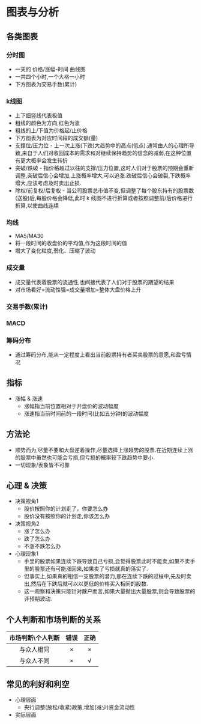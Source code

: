 # 图表与分析

## 各类图表
### 分时图
- 一天的 价格/涨幅-时间 曲线图
- 一共四个小时,一个大格一小时
- 下方图表为交易手数(累计)
### k线图
- 上下细竖线代表极值
- 粗线的颜色为方向,红色为涨
- 粗线的上/下值为价格起/止价格
- 下方图表为对应时间段的成交额(量)
- 支撑位/压力位 - 上一次上涨(下跌)大趋势中的高点(低点).通常由人的心理所导致,来自于人们对收回成本的需求和对继续保持趋势的信念的减弱,在这种位置有更大概率会发生转折
- 突破/跌破 - 指价格超过以往的支撑/压力位置,这时人们对于股票的预期会重新调整,突破后信心会增加,上涨概率增大,可以追涨.跌破后信心会破裂,下跌概率增大,应该考虑及时卖出止损.
- 除权/前复权/后复权 - 当公司股票总市值不变,但调整了每个股东持有的股票数(送股)后,每股价格会降低,此时 k 线图不进行折算或者按照调整前/后价格进行折算,以使曲线连续
### 均线
- MA5/MA30
- 将一段时间的收盘价的平均值,作为这段时间的值
- 增大了变化粒度,弱化、压缩了波动
### 成交量
- 成交量代表着股票的流通性,也间接代表了人们对于股票的期望的结果
- 对市场看好=流动性强=成交量增加=整体大盘价格上升
### 交易手数(累计)
### MACD
### 筹码分布
- 通过筹码分布,能从一定程度上看出当前股票持有者买卖股票的意愿,和盈亏情况

## 指标
- 涨幅 & 涨速
  - 涨幅指当前位置相对于开盘价的波动幅度
  - 涨速指当前时间前的一段时间(比如五分钟)的波动幅度

## 方法论
- 顺势而为,尽量不要和大盘逆着操作,尽量选择上涨趋势的股票.在近期连续上涨的股票中虽然也可能会亏损,但亏损的概率较下跌趋势中要小.
- 一切现象/表象皆不可靠

## 心理 & 决策
- 决策视角1
  - 股价按照你的计划走了，你要怎么办
  - 股价没有按照你的计划走,你该怎么办
- 决策视角2
  - 涨了怎么办
  - 跌了怎么办
  - 不涨不跌怎么办
- 心理现象1
  - 手里的股票如果连续下跌导致自己亏损,会觉得股票此时不能卖,如果不卖手里的股票还有可能涨回来,如果卖了亏损就真的落实了.
  - 但事实上,如果真的相信一支股票的潜力,那在连续下跌的过程中,先及时卖出,然后在下跌后就可以以更低的价格买入相同的股数.
  - 这一观察和决策只能针对散户而言,如果大量抛出大量股票,则会导致股票的非预期波动.


## 个人判断和市场判断的关系
|市场判断\个人判断|错误|正确|
|:-:|:-:|:-:|
|与众人相同|×|×|
|与众人不同|×|√|

## 常见的利好和利空
- 心理层面
  - 央行调整(放松/收紧)政策,增加(减少)资金流动性
- 实际层面
